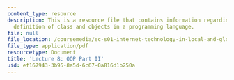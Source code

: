 ```yaml
---
content_type: resource
description: This is a resource file that contains information regarding the use and
  definition of class and objects in a programming language.
file: null
file_location: /coursemedia/ec-s01-internet-technology-in-local-and-global-communities-spring-2005-summer-2005/ef1679433b958a5d6c670a816d1b250a_MITEC_S01S05_l08_classobj2.pdf
file_type: application/pdf
resourcetype: Document
title: 'Lecture 8: OOP Part II'
uid: ef167943-3b95-8a5d-6c67-0a816d1b250a
---
```

